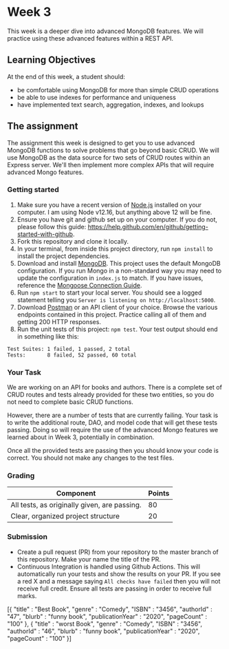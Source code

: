 # Week 3

This week is a deeper dive into advanced MongoDB features. We will practice using these advanced features within a REST API.

## Learning Objectives

At the end of this week, a student should:
- be comfortable using MongoDB for more than simple CRUD operations
- be able to use indexes for performance and uniqueness
- have implemented text search, aggregation, indexes, and lookups 

## The assignment

The assignment this week is designed to get you to use advanced MongoDB functions to solve problems that go beyond basic CRUD. We will use MongoDB as the data source for two sets of CRUD routes within an Express server. We'll then implement more complex APIs that will require advanced Mongo features.

### Getting started

1. Make sure you have a recent version of [Node.js](https://nodejs.org/en/download/) installed on your computer. I am using Node v12.16, but anything above 12 will be fine.
2. Ensure you have git and github set up on your computer. If you do not, please follow this guide: https://help.github.com/en/github/getting-started-with-github.
3. Fork this repository and clone it locally. 
4. In your terminal, from inside this project directory, run `npm install` to install the project dependencies.
5. Download and install [MongoDB](https://www.mongodb.com/try/download/community). This project uses the default MongoDB configuration. If you run Mongo in a non-standard way you may need to update the configuration in `index.js` to match. If you have issues, reference the [Mongoose Connection Guide](https://mongoosejs.com/docs/connections.html).
6. Run `npm start` to start your local server. You should see a logged statement telling you `Server is listening on http://localhost:5000`.
7. Download [Postman](https://www.postman.com/) or an API client of your choice. Browse the various endpoints contained in this project. Practice calling all of them and getting 200 HTTP responses.
8. Run the unit tests of this project: `npm test`. Your test output should end in something like this:
```
Test Suites: 1 failed, 1 passed, 2 total
Tests:       8 failed, 52 passed, 60 total
```

### Your Task

We are working on an API for books and authors. There is a complete set of CRUD routes and tests already provided for these two entities, so you do not need to complete basic CRUD functions.

However, there are a number of tests that are currently failing. Your task is to write the additional route, DAO, and model code that will get these tests passing. Doing so will require the use of the advanced Mongo features we learned about in Week 3, potentially in combination.

Once all the provided tests are passing then you should know your code is correct. You should not make any changes to the test files.


### Grading

Component | Points
--------- | --------
All tests, as originally given, are passing. | 80
Clear, organized project structure | 20

### Submission

- Create a pull request (PR) from your repository to the master branch of this repository. Make your name the title of the PR. 
- Continuous Integration is handled using Github Actions. This will automatically run your tests and show the results on your PR. If you see a red X and a message saying `All checks have failed` then you will not receive full credit. Ensure all tests are passing in order to receive full marks.

[{
    "title" : "Best Book",
    "genre" : "Comedy",
    "ISBN" : "3456",
    "authorId" : "47",
    "blurb" : "funny book",
    "publicationYear" : "2020",
    "pageCount" : "100"
},
{
    "title" : "worst Book",
    "genre" : "Comedy",
    "ISBN" : "3456",
    "authorId" : "46",
    "blurb" : "funny book",
    "publicationYear" : "2020",
    "pageCount" : "100"
}]